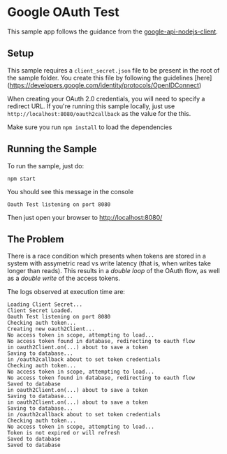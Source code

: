 # Google OAuth Test
This sample app follows the guidance from the [google-api-nodejs-client](https://github.com/googleapis/google-api-nodejs-client).

## Setup
This sample requires a `client_secret.json` file to be present in the root of the sample folder. You create this file by following the guidelines [here] (https://developers.google.com/identity/protocols/OpenIDConnect)

When creating your OAuth 2.0 credentials, you will need to specify a redirect URL. If you're running this sample locally, just use `http://localhost:8080/oauth2callback` as the value for the this.

Make sure you run `npm install` to load the dependencies

## Running the Sample
To run the sample, just do:

```
npm start
```

You should see this message in the console

```
Oauth Test listening on port 8080
```

Then just open your browser to [http://localhost:8080/](http://localhost:8080/)

## The Problem
There is a race condition which presents when tokens are stored in a system with assymetric read vs write latency (that is, when writes take longer than reads). This results in a *double loop* of the OAuth flow, as well as a *double write* of the access tokens.

The logs observed at execution time are:

```
Loading Client Secret...
Client Secret Loaded.
Oauth Test listening on port 8080
Checking auth token...
Creating new oauth2Client...
No access token in scope, attempting to load...
No access token found in database, redirecting to oauth flow
in oauth2Client.on(...) about to save a token
Saving to database...
in /oauth2callback about to set token credentials
Checking auth token...
No access token in scope, attempting to load...
No access token found in database, redirecting to oauth flow
Saved to database
in oauth2Client.on(...) about to save a token
Saving to database...
in oauth2Client.on(...) about to save a token
Saving to database...
in /oauth2callback about to set token credentials
Checking auth token...
No access token in scope, attempting to load...
Token is not expired or will refresh
Saved to database
Saved to database
```